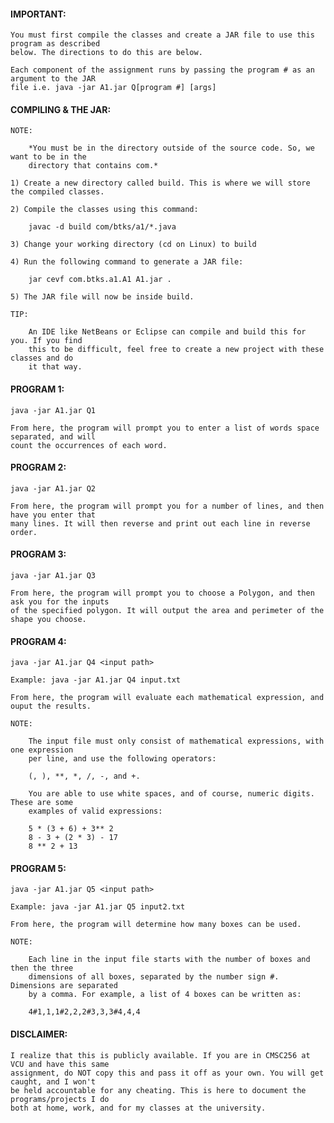 <h4>IMPORTANT:</h4>
	
	You must first compile the classes and create a JAR file to use this program as described
	below. The directions to do this are below.

	Each component of the assignment runs by passing the program # as an argument to the JAR
	file i.e. java -jar A1.jar Q[program #] [args]

<h4>COMPILING & THE JAR:</h4>

	NOTE:

		*You must be in the directory outside of the source code. So, we want to be in the
		directory that contains com.*

	1) Create a new directory called build. This is where we will store the compiled classes.

	2) Compile the classes using this command:

		javac -d build com/btks/a1/*.java

	3) Change your working directory (cd on Linux) to build

	4) Run the following command to generate a JAR file:

		jar cevf com.btks.a1.A1 A1.jar .

	5) The JAR file will now be inside build.

	TIP:

		An IDE like NetBeans or Eclipse can compile and build this for you. If you find
		this to be difficult, feel free to create a new project with these classes and do
		it that way.

<h4>PROGRAM 1:</h4>

	java -jar A1.jar Q1

	From here, the program will prompt you to enter a list of words space separated, and will
	count the occurrences of each word.

<h4>PROGRAM 2:</h4>

	java -jar A1.jar Q2

	From here, the program will prompt you for a number of lines, and then have you enter that
	many lines. It will then reverse and print out each line in reverse order.

<h4>PROGRAM 3:</h4>

	java -jar A1.jar Q3

	From here, the program will prompt you to choose a Polygon, and then ask you for the inputs
	of the specified polygon. It will output the area and perimeter of the shape you choose.

<h4>PROGRAM 4:</h4>

	java -jar A1.jar Q4 <input path>

	Example: java -jar A1.jar Q4 input.txt

	From here, the program will evaluate each mathematical expression, and ouput the results.

	NOTE:

		The input file must only consist of mathematical expressions, with one expression
		per line, and use the following operators:

		(, ), **, *, /, -, and +.

		You are able to use white spaces, and of course, numeric digits. These are some
		examples of valid expressions:

		5 * (3 + 6) + 3** 2
		8 - 3 + (2 * 3) - 17
		8 ** 2 + 13

<h4>PROGRAM 5:</h4>

	java -jar A1.jar Q5 <input path>

	Example: java -jar A1.jar Q5 input2.txt

	From here, the program will determine how many boxes can be used.

	NOTE:

		Each line in the input file starts with the number of boxes and then the three
		dimensions of all boxes, separated by the number sign #. Dimensions are separated
		by a comma. For example, a list of 4 boxes can be written as:

		4#1,1,1#2,2,2#3,3,3#4,4,4

<h4>DISCLAIMER:</h4>

	I realize that this is publicly available. If you are in CMSC256 at VCU and have this same
	assignment, do NOT copy this and pass it off as your own. You will get caught, and I won't
	be held accountable for any cheating. This is here to document the programs/projects I do
	both at home, work, and for my classes at the university.
